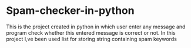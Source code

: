 # Spam-checker-in-python
This is the project created in python in which user enter any message and program check whether this entered message is correct or not. In this project I,ve been used list for storing string containing spam keywords

